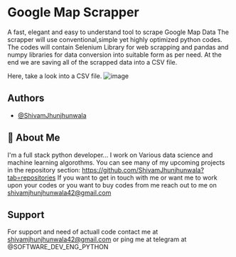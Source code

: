 
# Google Map Scrapper

A fast, elegant and easy to understand tool to scrape Google Map Data
The scrapper will use conventional,simple yet highly optimized python codes. The codes will contain Selenium Library for web scrapping and pandas and numpy libraries for data conversion into suitable form as per need.
At the end we are saving all of the scrapped data into a CSV file.

Here, take a look into a CSV file.
![image](https://user-images.githubusercontent.com/83568240/214490425-d76d46ad-ce57-46e8-a3f2-2df80f170d4f.png)





## Authors

- [@ShivamJhunjhunwala](https://github.com/ShivamJhunjhunwala)


## 🚀 About Me
I'm a full stack python developer...
I work on Various data science and machine learning algorothms.
You can see many of my upcoming projects in the repository section: https://github.com/ShivamJhunjhunwala?tab=repositories
If you want to get in touch with me or want me to work upon your codes or you want to buy codes from me reach out to me on shivamjhunjhunwala42@gmail.com

## Support

For support and need of actuall code contact me at shivamjhunjhunwala42@gmail.com
or ping me at telegram at @SOFTWARE_DEV_ENG_PYTHON
